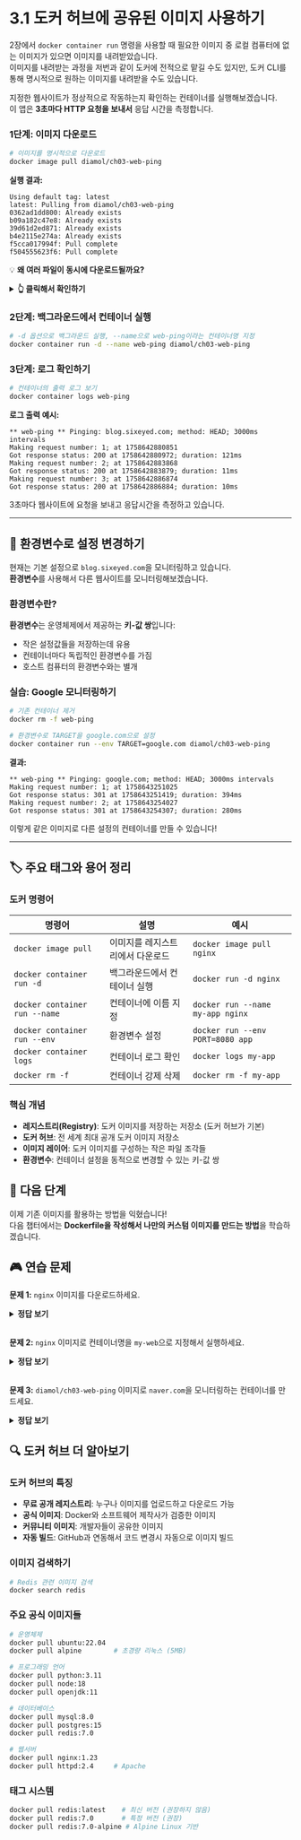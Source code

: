 # 3.1 도커 허브에 공유된 이미지 사용하기

2장에서 `docker container run` 명령을 사용할 때 필요한 이미지 중 로컬 컴퓨터에 없는 이미지가 있으면 이미지를 내려받았습니다.  
이미지를 내려받는 과정을 저번과 같이 도커에 전적으로 맡길 수도 있지만, 도커 CLI를 통해 명시적으로 원하는 이미지를 내려받을 수도 있습니다.

지정한 웹사이트가 정상적으로 작동하는지 확인하는 컨테이너를 실행해보겠습니다.  
이 앱은 **3초마다 HTTP 요청을 보내서** 응답 시간을 측정합니다.

### 1단계: 이미지 다운로드

```bash
# 이미지를 명시적으로 다운로드
docker image pull diamol/ch03-web-ping
```

**실행 결과:**

```
Using default tag: latest
latest: Pulling from diamol/ch03-web-ping
0362ad1dd800: Already exists
b09a182c47e8: Already exists
39d61d2ed871: Already exists
b4e2115e274a: Already exists
f5cca017994f: Pull complete
f504555623f6: Pull complete
```

💡 **왜 여러 파일이 동시에 다운로드될까요?**

<details>
<summary><strong>👆 클릭해서 확인하기</strong></summary>
도커 이미지는 <strong>여러 개의 레이어(층)</strong>으로 구성되어 있습니다.

- 각 레이어는 작은 파일 조각
- 도커가 이 레이어들을 조립해서 완전한 파일 시스템을 만듦
- 이미 다운로드된 레이어는 재사용 (`Already exists`)
- 새로운 레이어만 다운로드 (`Pull complete`)

이 구조 덕분에 용량을 절약하고 다운로드 속도가 빨라집니다!  
이 개념은 다음장에 추가로 학습합니다.

</details>

### 2단계: 백그라운드에서 컨테이너 실행

```bash
# -d 옵션으로 백그라운드 실행, --name으로 web-ping이라는 컨테이너명 지정
docker container run -d --name web-ping diamol/ch03-web-ping
```

### 3단계: 로그 확인하기

```bash
# 컨테이너의 출력 로그 보기
docker container logs web-ping
```

**로그 출력 예시:**

```
** web-ping ** Pinging: blog.sixeyed.com; method: HEAD; 3000ms intervals
Making request number: 1; at 1758642880851
Got response status: 200 at 1758642880972; duration: 121ms
Making request number: 2; at 1758642883868
Got response status: 200 at 1758642883879; duration: 11ms
Making request number: 3; at 1758642886874
Got response status: 200 at 1758642886884; duration: 10ms
```

3초마다 웹사이트에 요청을 보내고 응답시간을 측정하고 있습니다.

---

## 🔧 환경변수로 설정 변경하기

현재는 기본 설정으로 `blog.sixeyed.com`을 모니터링하고 있습니다.  
**환경변수**를 사용해서 다른 웹사이트를 모니터링해보겠습니다.

### 환경변수란?

**환경변수**는 운영체제에서 제공하는 **키-값 쌍**입니다:

- 작은 설정값들을 저장하는데 유용
- 컨테이너마다 독립적인 환경변수를 가짐
- 호스트 컴퓨터의 환경변수와는 별개

### 실습: Google 모니터링하기

```bash
# 기존 컨테이너 제거
docker rm -f web-ping

# 환경변수로 TARGET을 google.com으로 설정
docker container run --env TARGET=google.com diamol/ch03-web-ping
```

**결과:**

```
** web-ping ** Pinging: google.com; method: HEAD; 3000ms intervals
Making request number: 1; at 1758643251025
Got response status: 301 at 1758643251419; duration: 394ms
Making request number: 2; at 1758643254027
Got response status: 301 at 1758643254307; duration: 280ms
```

이렇게 같은 이미지로 다른 설정의 컨테이너를 만들 수 있습니다!

---

## 🏷️ 주요 태그와 용어 정리

### 도커 명령어

| 명령어                        | 설명                             | 예시                             |
| ----------------------------- | -------------------------------- | -------------------------------- |
| `docker image pull`           | 이미지를 레지스트리에서 다운로드 | `docker image pull nginx`        |
| `docker container run -d`     | 백그라운드에서 컨테이너 실행     | `docker run -d nginx`            |
| `docker container run --name` | 컨테이너에 이름 지정             | `docker run --name my-app nginx` |
| `docker container run --env`  | 환경변수 설정                    | `docker run --env PORT=8080 app` |
| `docker container logs`       | 컨테이너 로그 확인               | `docker logs my-app`             |
| `docker rm -f`                | 컨테이너 강제 삭제               | `docker rm -f my-app`            |

### 핵심 개념

- **레지스트리(Registry)**: 도커 이미지를 저장하는 저장소 (도커 허브가 기본)
- **도커 허브**: 전 세계 최대 공개 도커 이미지 저장소
- **이미지 레이어**: 도커 이미지를 구성하는 작은 파일 조각들
- **환경변수**: 컨테이너 설정을 동적으로 변경할 수 있는 키-값 쌍

## 🚀 다음 단계

이제 기존 이미지를 활용하는 방법을 익혔습니다!  
다음 챕터에서는 **Dockerfile을 작성해서 나만의 커스텀 이미지를 만드는 방법**을 학습하겠습니다.

## 🎮 연습 문제

**문제 1:** `nginx` 이미지를 다운로드하세요.

<details>
<summary><strong>정답 보기</strong></summary>

```bash
docker image pull nginx
```

</details>
<br/>

**문제 2:** `nginx` 이미지로 컨테이너명을 `my-web`으로 지정해서 실행하세요.

<details>
<summary><strong>정답 보기</strong></summary>

```bash
docker container run -d --name my-web nginx
```

</details>
<br/>

**문제 3:** `diamol/ch03-web-ping` 이미지로 `naver.com`을 모니터링하는 컨테이너를 만드세요.

<details>
<summary><strong>정답 보기</strong></summary>

```bash
docker container run --env TARGET=naver.com diamol/ch03-web-ping
```

</details>

## 🔍 도커 허브 더 알아보기

### 도커 허브의 특징

- **무료 공개 레지스트리**: 누구나 이미지를 업로드하고 다운로드 가능
- **공식 이미지**: Docker와 소프트웨어 제작사가 검증한 이미지
- **커뮤니티 이미지**: 개발자들이 공유한 이미지
- **자동 빌드**: GitHub과 연동해서 코드 변경시 자동으로 이미지 빌드

### 이미지 검색하기

```bash
# Redis 관련 이미지 검색
docker search redis
```

### 주요 공식 이미지들

```bash
# 운영체제
docker pull ubuntu:22.04
docker pull alpine        # 초경량 리눅스 (5MB)

# 프로그래밍 언어
docker pull python:3.11
docker pull node:18
docker pull openjdk:11

# 데이터베이스
docker pull mysql:8.0
docker pull postgres:15
docker pull redis:7.0

# 웹서버
docker pull nginx:1.23
docker pull httpd:2.4     # Apache
```

### 태그 시스템

```bash
docker pull redis:latest    # 최신 버전 (권장하지 않음)
docker pull redis:7.0       # 특정 버전 (권장)
docker pull redis:7.0-alpine # Alpine Linux 기반
```
